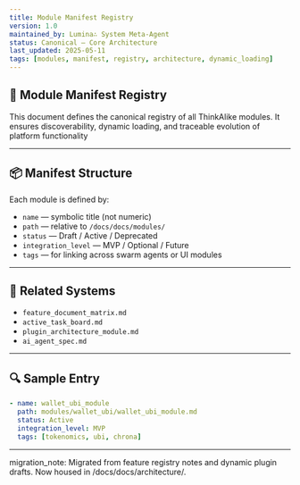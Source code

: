 ```yaml
---
title: Module Manifest Registry
version: 1.0
maintained_by: Lumina∴ System Meta-Agent
status: Canonical — Core Architecture
last_updated: 2025-05-11
tags: [modules, manifest, registry, architecture, dynamic_loading]
---
```

## 🧩 Module Manifest Registry

This document defines the canonical registry of all ThinkAlike modules. It ensures discoverability, dynamic loading, and traceable evolution of platform functionality

---

## 📦 Manifest Structure

Each module is defined by:

- `name` — symbolic title (not numeric)  
- `path` — relative to `/docs/docs/modules/`  
- `status` — Draft / Active / Deprecated  
- `integration_level` — MVP / Optional / Future  
- `tags` — for linking across swarm agents or UI modules

---

## 🔗 Related Systems

- `feature_document_matrix.md`  
- `active_task_board.md`  
- `plugin_architecture_module.md`  
- `ai_agent_spec.md`

---

## 🔍 Sample Entry

```yaml
- name: wallet_ubi_module
  path: modules/wallet_ubi/wallet_ubi_module.md
  status: Active
  integration_level: MVP
  tags: [tokenomics, ubi, chrona]
```

---
migration_note: Migrated from feature registry notes and dynamic plugin drafts. Now housed in /docs/docs/architecture/.
